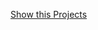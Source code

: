 <a href="https://soubhik37.github.io/50daysProjects/02%20Day%201%20-%20Expanding%20Cards/">Show this Projects</a>
